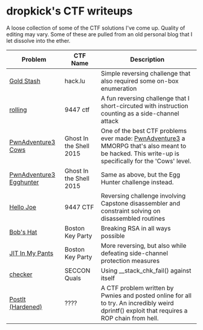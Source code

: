 # dropkick's CTF writeups

A loose collection of some of the CTF solutions I've come up.  Quality of editing may vary.  Some of these are pulled from an old personal blog that I let dissolve into the ether.

| Problem       | CTF Name    | Description |
|--------------|-----------|------------|
| [Gold Stash](https://github.com/dropk1ck/ctf-writeups/blob/master/2014-12-1-gold-stash.md) | hack.lu      | Simple reversing challenge that also required some on-box enumeration |
| [rolling](https://github.com/dropk1ck/ctf-writeups/blob/master/2014-12-2-rolling.md) | 9447 ctf  | A fun reversing challenge that I short-circuted with instruction counting as a side-channel attack |
| [PwnAdventure3 Cows](https://github.com/dropk1ck/ctf-writeups/blob/master/2015-01-30-pwnadventure-cows.md) | Ghost In the Shell 2015  | One of the best CTF problems ever made: [PwnAdventure3](https://www.pwnadventure.com/) a MMORPG that's also meant to be hacked. This write-up is specifically for the 'Cows' level.|
| [PwnAdventure3 Egghunter](https://github.com/dropk1ck/ctf-writeups/blob/master/2015-01-31-pwnadventure-egghunter.md) | Ghost In the Shell 2015  | Same as above, but the Egg Hunter challenge instead.|
| [Hello Joe](https://github.com/dropk1ck/ctf-writeups/blob/master/2015-12-1-hellojoe.md) | 9447 CTF  | Reversing challenge involving Capstone disassembler and constraint solving on disassembled routines |
| [Bob's Hat](https://github.com/dropk1ck/ctf-writeups/blob/master/2016-03-17-bobs-hat.md) | Boston Key Party  | Breaking RSA in all ways possible |
| [JIT In My Pants](https://github.com/dropk1ck/ctf-writeups/blob/master/2016-03-20-jit-in-my-pants.md) | Boston Key Party  | More reversing, but also while defeating side-channel protection measures |
| [checker](https://github.com/dropk1ck/ctf-writeups/blob/master/2016-12-15-checker.md) | SECCON Quals| Using __stack_chk_fail() against itself |
| [PostIt (Hardened)](https://github.com/dropk1ck/ctf-writeups/blob/master/pwnies-postit_hardened.md) | ???? | A CTF problem written by Pwnies and posted online for all to try. An incredibly weird dprintf() exploit that requires a ROP chain from hell. |
